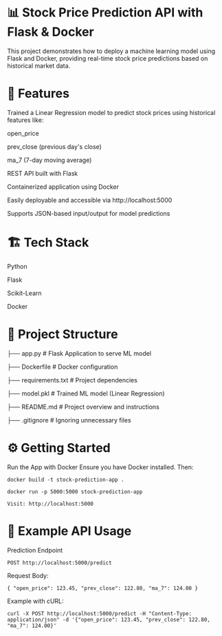 # 📊 Stock Price Prediction API with Flask & Docker
This project demonstrates how to deploy a machine learning model using Flask and Docker, providing real-time stock price predictions based on historical market data.

# 🚀 Features
Trained a Linear Regression model to predict stock prices using historical features like:

open_price

prev_close (previous day's close)

ma_7 (7-day moving average)

REST API built with Flask

Containerized application using Docker

Easily deployable and accessible via http://localhost:5000

Supports JSON-based input/output for model predictions

# 🏗️ Tech Stack
Python

Flask

Scikit-Learn

Docker

# 📁 Project Structure
├── app.py                # Flask Application to serve ML model

├── Dockerfile            # Docker configuration

├── requirements.txt      # Project dependencies

├── model.pkl             # Trained ML model (Linear Regression)

├── README.md             # Project overview and instructions

├── .gitignore            # Ignoring unnecessary files


# ⚙️ Getting Started
Run the App with Docker
Ensure you have Docker installed. Then:

`docker build -t stock-prediction-app .`

`docker run -p 5000:5000 stock-prediction-app`

`Visit: http://localhost:5000`

# 📡 Example API Usage
Prediction Endpoint

`POST http://localhost:5000/predict`

Request Body:

`{
  "open_price": 123.45,
  "prev_close": 122.80,
  "ma_7": 124.00
}`

Example with cURL:

`curl -X POST http://localhost:5000/predict -H "Content-Type: application/json" -d '{"open_price": 123.45, "prev_close": 122.80, "ma_7": 124.00}'`

